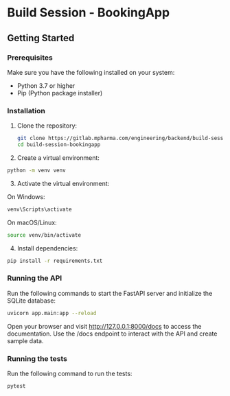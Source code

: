 # Build Session - BookingApp

## Getting Started

### Prerequisites
Make sure you have the following installed on your system:
- Python 3.7 or higher
- Pip (Python package installer)

### Installation
1. Clone the repository:
   ```bash
   git clone https://gitlab.mpharma.com/engineering/backend/build-session-bookingapp.git
   cd build-session-bookingapp
   ```

2. Create a virtual environment:
```bash
python -m venv venv
```

3. Activate the virtual environment:

On Windows:
```bash
venv\Scripts\activate
```
On macOS/Linux:
```bash
source venv/bin/activate
```
4. Install dependencies:
```bash
pip install -r requirements.txt
```

### Running the API
Run the following commands to start the FastAPI server and initialize the SQLite database:

```bash
uvicorn app.main:app --reload
```
Open your browser and visit http://127.0.0.1:8000/docs to access the documentation. Use the /docs endpoint to interact with the API and create sample data.

### Running the tests
Run the following command to run the tests:
```bash
pytest
```
